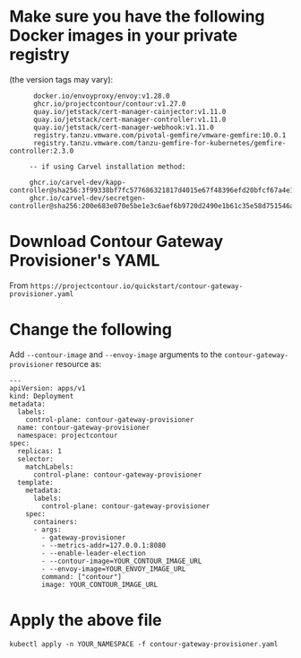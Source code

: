 Make sure you have the following Docker images in your private registry
=======
(the version tags may vary):
```
      docker.io/envoyproxy/envoy:v1.28.0
      ghcr.io/projectcontour/contour:v1.27.0
      quay.io/jetstack/cert-manager-cainjector:v1.11.0
      quay.io/jetstack/cert-manager-controller:v1.11.0
      quay.io/jetstack/cert-manager-webhook:v1.11.0
      registry.tanzu.vmware.com/pivotal-gemfire/vmware-gemfire:10.0.1
      registry.tanzu.vmware.com/tanzu-gemfire-for-kubernetes/gemfire-controller:2.3.0
	  
     -- if using Carvel installation method: 
	  
     ghcr.io/carvel-dev/kapp-controller@sha256:3f99338bf7fc577686321817d4015e67f48396efd20bfcf67a4e1b7eca2d259a
     ghcr.io/carvel-dev/secretgen-controller@sha256:200e683e070e5be1e3c6aef6b9720d2490e1b61c35e58d751546afac5183e888
```	
Download Contour Gateway Provisioner's YAML	
====
From `https://projectcontour.io/quickstart/contour-gateway-provisioner.yaml`

Change the following
====
Add `--contour-image` and `--envoy-image` arguments to the `contour-gateway-provisioner` resource as:
```
---
apiVersion: apps/v1
kind: Deployment
metadata:
  labels:
    control-plane: contour-gateway-provisioner
  name: contour-gateway-provisioner
  namespace: projectcontour
spec:
  replicas: 1
  selector:
    matchLabels:
      control-plane: contour-gateway-provisioner
  template:
    metadata:
      labels:
        control-plane: contour-gateway-provisioner
    spec:
      containers:
      - args:
        - gateway-provisioner
        - --metrics-addr=127.0.0.1:8080
        - --enable-leader-election
        - --contour-image=YOUR_CONTOUR_IMAGE_URL
        - --envoy-image=YOUR_ENVOY_IMAGE_URL
        command: ["contour"]
        image: YOUR_CONTOUR_IMAGE_URL
```

Apply the above file
===
`kubectl apply -n YOUR_NAMESPACE -f contour-gateway-provisioner.yaml`
